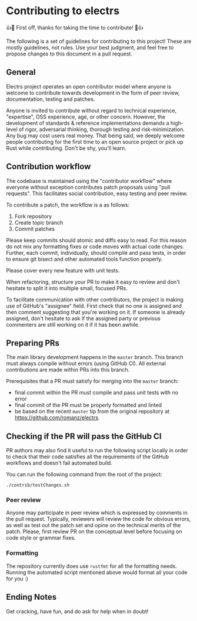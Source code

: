 # Contributing to electrs

:+1::tada: First off, thanks for taking the time to contribute! :tada::+1:

The following is a set of guidelines for contributing to this project! These are
mostly guidelines, not rules. Use your best judgment, and feel free to propose
changes to this document in a pull request.

## General

Electrs project operates an open contributor model where anyone is
welcome to contribute towards development in the form of peer review,
documentation, testing and patches.

Anyone is invited to contribute without regard to technical experience,
"expertise", OSS experience, age, or other concern. However, the development of
standards & reference implementations demands a high-level of rigor, adversarial
thinking, thorough testing and risk-minimization. Any bug may cost users real
money. That being said, we deeply welcome people contributing for the first time
to an open source project or pick up Rust while contributing. Don't be shy,
you'll learn.


## Contribution workflow

The codebase is maintained using the "contributor workflow" where everyone
without exception contributes patch proposals using "pull requests". This
facilitates social contribution, easy testing and peer review.

To contribute a patch, the workflow is a as follows:

1. Fork repository
2. Create topic branch
3. Commit patches

Please keep commits should atomic and diffs easy to read. For this reason
do not mix any formatting fixes or code moves with actual code changes.
Further, each commit, individually, should compile and pass tests, in order to
ensure git bisect and other automated tools function properly.

Please cover every new feature with unit tests.

When refactoring, structure your PR to make it easy to review and don't hesitate
to split it into multiple small, focused PRs.

To facilitate communication with other contributors, the project is making use
of GitHub's "assignee" field. First check that no one is assigned and then
comment suggesting that you're working on it. If someone is already assigned,
don't hesitate to ask if the assigned party or previous commenters are still
working on it if it has been awhile.


## Preparing PRs

The main library development happens in the `master` branch. This branch must
always compile without errors (using GitHub CI). All external contributions are
made within PRs into this branch.

Prerequisites that a PR must satisfy for merging into the `master` branch:
* final commit within the PR must compile and pass unit tests with no error
* final commit of the PR must be properly formatted and linted
* be based on the recent `master` tip from the original repository at
  <https://github.com/romanz/electrs>.

## Checking if the PR will pass the GitHub CI
PR authors may also find it useful to run the following script locally in order
to check that their code satisfies all the requirements of the GitHub workflows and doesn't fail
automated build.

You can run the following command from the root of the project: 
```
./contrib/testChanges.sh
```


### Peer review

Anyone may participate in peer review which is expressed by comments in the pull
request. Typically, reviewers will review the code for obvious errors, as well as
test out the patch set and opine on the technical merits of the patch. Please,
first review PR on the conceptual level before focusing on code style or
grammar fixes.


### Formatting

The repository currently does use `rustfmt` for all the formatting needs. Running the automated
script mentioned above would format all your code for you :)

## Ending Notes
Get cracking, have fun, and do ask for help when in doubt!